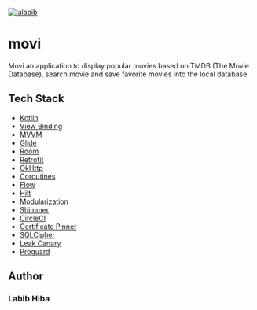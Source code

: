 [![lalabib](https://circleci.com/gh/lalabib/movi.svg?style=svg)](https://circleci.com/gh/lalabib/movi)

# movi
Movi an application to display popular movies based on TMDB (The Movie Database), search movie and save favorite movies into the local database.

## Tech Stack

- [Kotlin](https://kotlinlang.org)
- [View Binding](https://developer.android.com/topic/libraries/view-binding)
- [MVVM](https://developer.android.com/jetpack/guide)
- [Glide](https://github.com/bumptech/glide)
- [Room](https://developer.android.com/training/data-storage/room)
- [Retrofit](https://square.github.io/retrofit)
- [OkHttp](https://square.github.io/okhttp)
- [Coroutines](https://developer.android.com/kotlin/coroutines)
- [Flow](https://developer.android.com/kotlin/flow)
- [Hilt](https://developer.android.com/training/dependency-injection/hilt-android)
- [Modularization](https://developer.android.com/studio/projects#CreateFeatureModules)
- [Shimmer](https://facebook.github.io/shimmer-android)
- [CircleCI](https://circleci.com/)
- [Certificate Pinner](https://square.github.io/okhttp/4.x/okhttp/okhttp3/-certificate-pinner/)
- [SQLCipher](https://www.zetetic.net/sqlcipher/)
- [Leak Canary](https://square.github.io/leakcanary/)
- [Proguard](https://www.guardsquare.com/en/products/proguard)

## Author
### Labib Hiba

